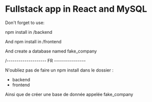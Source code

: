 ﻿# Fullstack app in React and MySQL

Don't forget to use:

npm install in /backend

And npm install in /frontend


And create a database named fake_company

/-------------------- FR ----------------

N'oubliez pas de faire un npm install dans le dossier :
- backend
- frontend

Ainsi que de créer une base de donnée appelée fake_company
